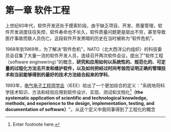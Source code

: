 # 第一章 软件工程

上世纪60年代，软件开发还处于摸索阶段，由于缺乏项目、开发、质量管理，软件开发进度往往失控，软件寿命也不长久，软件质量问题更是层出不穷，甚至导致医疗事故而致人员伤亡。这段软件开发黑暗的历史在当时被称为“软件危机”。

1968年到1969年，为了解决“软件危机”，NATO（北大西洋公约组织）的科技委员会召集了大量一流的软件开发人员，连续召开两次软件会议，提出了“软件工程（software engineering）”的概念，**研究和应用如何以系统性的、规范化的、可定量的过程化方法去开发和维护软件，以及如何把经过时间考验而证明正确的管理技术和当前能够得到的最好的技术方法结合起来的学科**。

1993年，[电气电子工程师学会](https://zh.wikipedia.org/wiki/电气电子工程师学会)（IEEE）给出了一个更加综合的定义："系统地将科学技术知识、方法和经验应用到软件设计、实现、测试和文档化[^1]**（the systematic application of scientific and technological knowledge, methods, and experience to the design, implementation, testing, and documentation of software）**"。从这个定义中我同事得到了工程化的概念





[^1]: Enter footnote here.

